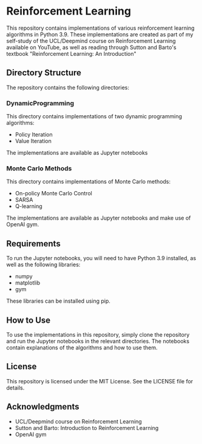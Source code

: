 # Reinforcement Learning
This repository contains implementations of various reinforcement learning algorithms in Python 3.9. These implementations are created as part of my self-study of the UCL/Deepmind course on Reinforcement Learning available on YouTube, as well as reading through Sutton and Barto's textbook "Reinforcement Learning: An Introduction"

## Directory Structure
The repository contains the following directories:

### DynamicProgramming
This directory contains implementations of two dynamic programming algorithms:

- Policy Iteration
- Value Iteration

The implementations are available as Jupyter notebooks

### Monte Carlo Methods
This directory contains implementations of Monte Carlo methods:

- On-policy Monte Carlo Control
- SARSA
- Q-learning

The implementations are available as Jupyter notebooks and make use of OpenAI gym.

## Requirements
To run the Jupyter notebooks, you will need to have Python 3.9 installed, as well as the following libraries:

- numpy
- matplotlib
- gym


These libraries can be installed using pip.

## How to Use
To use the implementations in this repository, simply clone the repository and run the Jupyter notebooks in the relevant directories. The notebooks contain explanations of the algorithms and how to use them.

## License
This repository is licensed under the MIT License. See the LICENSE file for details.

## Acknowledgments
- UCL/Deepmind course on Reinforcement Learning
- Sutton and Barto: Introduction to Reinforcement Learning
- OpenAI gym
